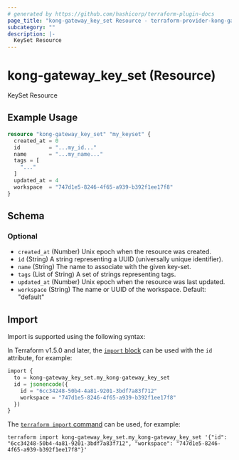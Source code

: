 ```yaml
---
# generated by https://github.com/hashicorp/terraform-plugin-docs
page_title: "kong-gateway_key_set Resource - terraform-provider-kong-gateway"
subcategory: ""
description: |-
  KeySet Resource
---
```


# kong-gateway_key_set (Resource)

KeySet Resource

## Example Usage

```terraform
resource "kong-gateway_key_set" "my_keyset" {
  created_at = 0
  id         = "...my_id..."
  name       = "...my_name..."
  tags = [
    "..."
  ]
  updated_at = 4
  workspace  = "747d1e5-8246-4f65-a939-b392f1ee17f8"
}
```

<!-- schema generated by tfplugindocs -->
## Schema

### Optional

- `created_at` (Number) Unix epoch when the resource was created.
- `id` (String) A string representing a UUID (universally unique identifier).
- `name` (String) The name to associate with the given key-set.
- `tags` (List of String) A set of strings representing tags.
- `updated_at` (Number) Unix epoch when the resource was last updated.
- `workspace` (String) The name or UUID of the workspace. Default: "default"

## Import

Import is supported using the following syntax:

In Terraform v1.5.0 and later, the [`import` block](https://developer.hashicorp.com/terraform/language/import) can be used with the `id` attribute, for example:

```terraform
import {
  to = kong-gateway_key_set.my_kong-gateway_key_set
  id = jsonencode({
    id = "6cc34248-50b4-4a81-9201-3bdf7a83f712"
    workspace = "747d1e5-8246-4f65-a939-b392f1ee17f8"
  })
}
```

The [`terraform import` command](https://developer.hashicorp.com/terraform/cli/commands/import) can be used, for example:

```shell
terraform import kong-gateway_key_set.my_kong-gateway_key_set '{"id": "6cc34248-50b4-4a81-9201-3bdf7a83f712", "workspace": "747d1e5-8246-4f65-a939-b392f1ee17f8"}'
```
